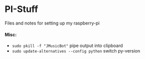 # PI-Stuff

Files and notes for setting up my raspberry-pi

#### Misc:
- ```sudo pkill -f "JMusicBot"``` pipe output into clipboard
- ```sudo update-alternatives --config python``` switch py-version
